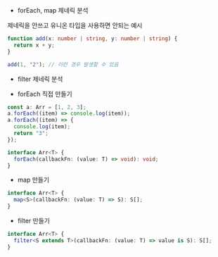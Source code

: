 - forEach, map 제네릭 분석

제네릭을 안쓰고 유니온 타입을 사용하면 안되는 예시

```ts
function add(x: number | string, y: number | string) {
  return x + y;
}

add(1, "2"); // 이런 경우 발생할 수 있음
```

- filter 제네릭 분석

- forEach 직접 만들기

```ts
const a: Arr = [1, 2, 3];
a.forEach((item) => console.log(item));
a.forEach((item) => {
  console.log(item);
  return "3";
});
```

```ts
interface Arr<T> {
  forEach(callbackFn: (value: T) => void): void;
}
```

- map 만들기

```ts
interface Arr<T> {
  map<S>(callbackFn: (value: T) => S): S[];
}
```

- filter 만들기

```ts
interface Arr<T> {
  filter<S extends T>(callbackFn: (value: T) => value is S): S[];
}
```
